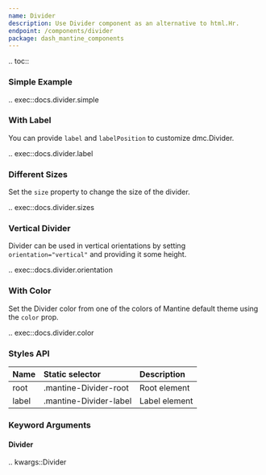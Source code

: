 ```yaml
---
name: Divider
description: Use Divider component as an alternative to html.Hr.
endpoint: /components/divider
package: dash_mantine_components
---
```


.. toc::

### Simple Example

.. exec::docs.divider.simple

### With Label

You can provide `label` and `labelPosition` to customize dmc.Divider.

.. exec::docs.divider.label

### Different Sizes

Set the `size` property to change the size of the divider.

.. exec::docs.divider.sizes

### Vertical Divider

Divider can be used in vertical orientations by setting `orientation="vertical"` and providing it some height.

.. exec::docs.divider.orientation

### With Color

Set the Divider color from one of the colors of Mantine default theme using the `color` prop.

.. exec::docs.divider.color

### Styles API

| Name  | Static selector        | Description   |
|:------|:-----------------------|:--------------|
| root  | .mantine-Divider-root  | Root element  |
| label | .mantine-Divider-label | Label element |

### Keyword Arguments

#### Divider

.. kwargs::Divider
